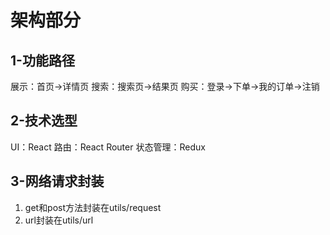# 架构部分
## 1-功能路径
展示：首页->详情页
搜索：搜索页->结果页
购买：登录->下单->我的订单->注销

## 2-技术选型
UI：React
路由：React Router
状态管理：Redux

## 3-网络请求封装
1. get和post方法封装在utils/request
2. url封装在utils/url


